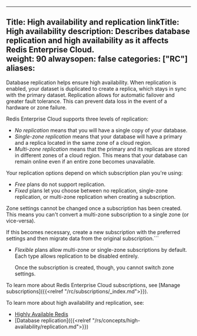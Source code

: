 
---
Title: High availability and replication
linkTitle: High availability
description: Describes database replication and high availability as it affects Redis Enterprise Cloud.   
weight: 90
alwaysopen: false
categories: ["RC"]
aliases: 
---

Database replication helps ensure high availability. When replication is enabled, your dataset is duplicated to create a replica, which stays in sync with the primary dataset. Replication allows for automatic failover and greater fault tolerance. This can prevent data loss in the event of a hardware or zone failure. 

Redis Enterprise Cloud supports three levels of replication:

- _No replication_ means that you will have a single copy of your database.
- _Single-zone replication_ means that your database will have a primary and a replica located in the same zone of a cloud region. 
- _Multi-zone replication_ means that the primary and its replicas are stored in different zones of a cloud region. This means that your database can remain online even if an entire zone becomes unavailable.

Your replication options depend on which subscription plan you're using:

- _Free_ plans do not support replication.
- _Fixed_ plans let you choose between no replication, single-zone replication, or multi-zone replication when creating a subscription.  

Zone settings cannot be changed once a subscription has been created.  This means you can't convert a multi-zone subscription to a single zone (or vice-versa).

If this becomes necessary, create a new subscription with the preferred settings and then migrate data from the original subscription.```
- _Flexible_ plans allow multi-zone or single-zone subscriptions by default.  Each type allows replication to be disabled entirely.  

   Once the subscription is created, though, you cannot switch zone settings. 

To learn more about Redis Enterprise Cloud subscriptions, see [Manage subscriptions]({{<relref "/rc/subscriptions/_index.md">}}).

To learn more about high availability and replication, see:
- [Highly Available Redis](https://redislabs.com/redis-enterprise/technology/highly-available-redis/)
- [Database replication]({{<relref "/rs/concepts/high-availability/replication.md">}})
